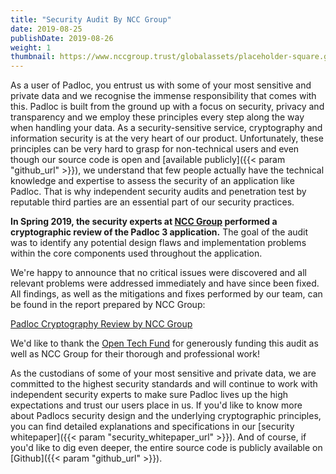 ```yaml
---
title: "Security Audit By NCC Group"
date: 2019-08-25
publishDate: 2019-08-26
weight: 1
thumbnail: https://www.nccgroup.trust/globalassets/placeholder-square.gif
---
```


As a user of Padloc, you entrust us with some of your most sensitive and
private data and we recognise the immense responsibility that comes with this.
Padloc is built from the ground up with a focus on security, privacy and
transparency and we employ these principles every step along the way when
handling your data. As a security-sensitive service, cryptography and
information security is at the very heart of our product. Unfortunately, these
principles can be very hard to grasp for non-technical users and even though
our source code is open and [available publicly]({{< param "github_url" >}}),
we understand that few people actually have the technical knowledge and
expertise to assess the security of an application like Padloc. That is why
independent security audits and penetration test by reputable third parties are
an essential part of our security practices.

**In Spring 2019, the security experts at [NCC Group](https://www.nccgroup.trust)
performed a cryptographic review of the Padloc 3 application.** The
goal of the audit was to identify any potential design flaws and implementation
problems within the core components used throughout the application.

We're happy to announce that no critical issues were discovered and all relevant
problems were addressed immediately and have since been fixed. All findings, as
well as the mitigations and fixes performed by our team, can be found in the report
prepared by NCC Group:

[Padloc Cryptography Review by NCC Group](/docs/NCC_Group_OpenTechnologyFund_PadlocCryptoReview_Report_2019-08-23_v1.1.pdf)

We'd like to thank the [Open Tech Fund](https://www.opentech.fund/) for
generously funding this audit as well as NCC Group for their thorough and
professional work!

As the custodians of some of your most sensitive and private data, we are committed to
the highest security standards and will continue to work with independent
security experts to make sure Padloc lives up the high expectations and trust
our users place in us. If you'd like to know more about Padlocs security design
and the underlying cryptographic principles, you can find detailed explanations
and specifications in our [security whitepaper]({{< param "security_whitepaper_url" >}}).
And of course, if you'd like to dig even deeper, the entire source code is
publicly available on [Github]({{< param "github_url" >}}).
